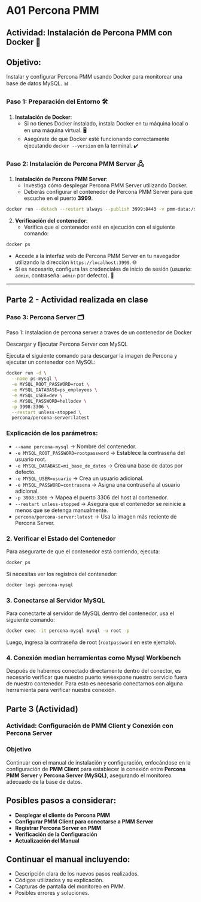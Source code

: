 # A01 Percona PMM

## Actividad: Instalación de Percona PMM con Docker 🚀

## Objetivo:
Instalar y configurar Percona PMM usando Docker para monitorear una base de datos MySQL. 📊

### Paso 1: Preparación del Entorno 🛠️

1. **Instalación de Docker**:
   - Si no tienes Docker instalado, instala Docker en tu máquina local o en una máquina virtual. 🖥️
   - Asegúrate de que Docker esté funcionando correctamente ejecutando `docker --version` en la terminal. ✔️

### Paso 2: Instalación de Percona PMM Server 🖧

1. **Instalación de Percona PMM Server**:
	- Investiga cómo desplegar Percona PMM Server utilizando Docker. 
	- Deberás configurar el contenedor de Percona PMM Server para que escuche en el puerto **3999**.

```bash
docker run --detach --restart always --publish 3999:8443 -v pmm-data:/srv --name pmm-server percona/pmm-server:3 
```

2. **Verificación del contenedor**: 
	- Verifica que el contenedor esté en ejecución con el siguiente comando: 

``` bash 
docker ps
``` 

- Accede a la interfaz web de Percona PMM Server en tu navegador utilizando la dirección `https://localhost:3999`. 🌐 
- Si es necesario, configura las credenciales de inicio de sesión (usuario: `admin`, contraseña: `admin` por defecto). 🔑

---
## Parte 2 - Actividad realizada en clase

### Paso 3:  Percona Server  🗂️

Paso 1: Instalacion de percona server a traves de un contenedor de Docker

Descargar y Ejecutar Percona Server con MySQL

Ejecuta el siguiente comando para descargar la imagen de Percona y ejecutar un contenedor con MySQL:

```sh
docker run -d \
  --name ps-mysql \
  -e MYSQL_ROOT_PASSWORD=root \
  -e MYSQL_DATABASE=ps_employees \
  -e MYSQL_USER=dev \
  -e MYSQL_PASSWORD=hellodev \
  -p 3998:3306 \
  --restart unless-stopped \
  percona/percona-server:latest
```

### Explicación de los parámetros:

- `--name percona-mysql` → Nombre del contenedor.
- `-e MYSQL_ROOT_PASSWORD=rootpassword` → Establece la contraseña del usuario root.
- `-e MYSQL_DATABASE=mi_base_de_datos` → Crea una base de datos por defecto.
- `-e MYSQL_USER=usuario` → Crea un usuario adicional.
- `-e MYSQL_PASSWORD=contrasena` → Asigna una contraseña al usuario adicional.
- `-p 3998:3306` → Mapea el puerto 3306 del host al contenedor.
- `--restart unless-stopped` → Asegura que el contenedor se reinicie a menos que se detenga manualmente.
- `percona/percona-server:latest` → Usa la imagen más reciente de Percona Server.

### 2. Verificar el Estado del Contenedor

Para asegurarte de que el contenedor está corriendo, ejecuta:

```sh
docker ps
```

Si necesitas ver los registros del contenedor:

```sh
docker logs percona-mysql
```

### 3. Conectarse al Servidor MySQL

Para conectarte al servidor de MySQL dentro del contenedor, usa el siguiente comando:

```sh
docker exec -it percona-mysql mysql -u root -p
```

Luego, ingresa la contraseña de root (`rootpassword` en este ejemplo).

### 4. Conexión median herramientas como Mysql Workbench

Después de habernos conectado directamente dentro del conector, es necesario verificar que nuestro puerto `9998`expone nuestro servicio fuera de nuestro contenedor.
Para esto es necesario conectarnos con alguna herramienta para verificar nuestra conexión.

## Parte 3 (Actividad)

### **Actividad: Configuración de PMM Client y Conexión con Percona Server**

### **Objetivo**

Continuar con el manual de instalación y configuración, enfocándose en la configuración de **PMM Client** para establecer la conexión entre **Percona PMM Server** y **Percona Server (MySQL)**, asegurando el monitoreo adecuado de la base de datos.

## Posibles pasos a considerar: 
- **Desplegar el cliente de Percona PMM**
- **Configurar PMM Client para conectarse a PMM Server**
- **Registrar Percona Server en PMM**
- **Verificación de la Configuración**
- **Actualización del Manual**

## Continuar el manual incluyendo:

- Descripción clara de los nuevos pasos realizados.
- Códigos utilizados y su explicación.
- Capturas de pantalla del monitoreo en PMM.
- Posibles errores y soluciones.

